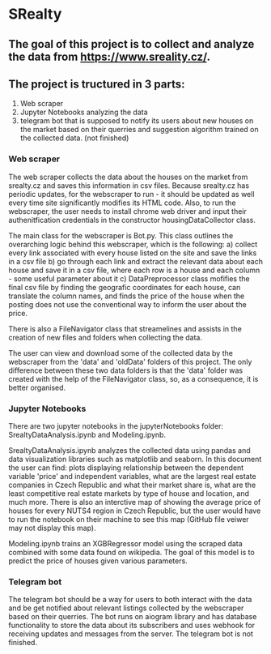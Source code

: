 # SRealty
## The goal of this project is to collect and analyze the data from https://www.sreality.cz/.

## The project is tructured in 3 parts:
1. Web scraper
2. Jupyter Notebooks analyzing the data
3. telegram bot that is supposed to notify its users about new houses on the market based on their querries and suggestion algorithm trained on the collected data. (not finished)

### Web scraper
  The web scraper collects the data about the houses on the market from srealty.cz and saves this information in csv files. Because srealty.cz has periodic updates, for the webscraper to run - it should be updated as well every time site significantly modifies its HTML code. Also, to run the webscraper, the user needs to install chrome web driver and input their authenitfication credentials in the constructor housingDataCollector class. 
  
  The main class for the webscraper is Bot.py. This class outlines the overarching logic behind this webscraper, which is the following:
a) collect every link associated with every house listed on the site and save the links in a csv file
b) go through each link and extract the relevant data about each house and save it in a csv file, where each row is a house and each column - some useful parameter about it
c) DataPreprocessor class mofifies the final csv file by finding the geografic coordinates for each house, can translate the column names, and finds the price of the house when the posting does not use the conventional way to inform the user about the price.

  There is also a FileNavigator class that streamelines and assists in the creation of new files and folders when collecting the data.
  
  The user can view and download some of the collected data by the webscraper from the 'data' and 'oldData' folders of this project. The only difference between these two data folders is that the 'data' folder was created with the help of the FileNavigator class, so, as a consequence, it is better organised.
  
### Jupyter Notebooks
There are two jupyter notebooks in the jupyterNotebooks folder: SrealtyDataAnalysis.ipynb and Modeling.ipynb. 

SrealtyDataAnalysis.ipynb analyzes the collected data using pandas and data visualization libraries such as matplotlib and seaborn. In this document the user can find: plots displaying relationship between the dependent variable 'price' and independent variables, what are the largest real estate companies in Czech Republic and what their market share is, what are the least competitive real estate markets by type of house and location, and much more. There is also an interctive map of showing the average price of houses for every NUTS4 region in Czech Republic, but the user would have to run the notebook on their machine to see this map (GitHub file veiwer may not display this map).

Modeling.ipynb trains an XGBRegressor model using the scraped data combined with some data found on wikipedia. The goal of this model is to predict the price of houses given various parameters.

### Telegram bot
  The telegram bot should be a way for users to both interact with the data and be get notified about relevant listings collected by the webscraper based on their querries. The bot runs on aiogram library and has database functionality to store the data about its subscribers and uses webhook for receiving updates and messages from the server. The telegram bot is not finished. 


  

